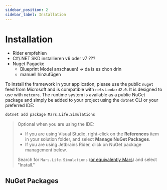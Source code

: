 ```yaml
---
sidebar_position: 2
sidebar_label: Installation
---
```


# Installation


- Rider empfehlen
- C#/.NET SKD installieren v6 oder v7 ???
- Nuget Pagacke
    - Blueprint Model anschauen! -> da is es chon drin
    - manuell hinzufügen



To install the framework in your application, please use the public `nuget` feed from Microsoft and is compatible with `netstandard2.0`. It is designed to use with `netcore`.
The runtime system is available as a public NuGet package and simply be added to your project using the `dotnet` CLI or your preferred IDE:

```bash
dotnet add package Mars.Life.Simulations
```

> Optional when you are using the IDE:
>* If you are using Visual Studio, right-click on the **References** item in your solution folder, and select **Manage NuGet Packages**.
> * If you are using Jetbrains Rider, click on NuGet package management below.
>
>Search for ``Mars.Life.Simulations`` ([or equivalently Mars](https://www.nuget.org/packages/Mars.Life.Simulations/)) and select "Install."


## NuGet Packages